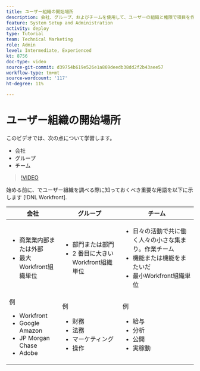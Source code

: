 ```yaml
---
title: ユーザー組織の開始場所
description: 会社、グループ、およびチームを使用して、ユーザーの組織と権限で項目を作業する方法を説明します。
feature: System Setup and Administration
activity: deploy
type: Tutorial
team: Technical Marketing
role: Admin
level: Intermediate, Experienced
kt: 8756
doc-type: video
source-git-commit: d39754b619e526e1a869deedb38dd2f2b43aee57
workflow-type: tm+mt
source-wordcount: '117'
ht-degree: 11%

---
```


# ユーザー組織の開始場所

このビデオでは、次の点について学習します。

* 会社
* グループ
* チーム

>[!VIDEO](https://video.tv.adobe.com/v/335068/?quality=12)

始める前に、でユーザー組織を調べる際に知っておくべき重要な用語を以下に示します [!DNL Workfront].

| 会社 | グループ | チーム |
| --- | --- | --- |
| <ul><li>商業業内部または外部</li><li>最大Workfront組織単位</li></ul> | <ul><li>部門または部門</li><li>2 番目に大きいWorkfront組織単位</li></ul> | <ul><li>日々の活動で共に働く人々の小さな集まり。作業チーム</li><li>機能または機能をまたいだ</li><li>最小Workfront組織単位</li></ul> |
| 例 <ul><li>Workfront</li><li>Google Amazon</li><li>JP Morgan Chase</li><li>Adobe</li></ul> | 例 <ul><li>財務</li><li>法務</li><li>マーケティング</li><li>操作</li></ul> | 例 <ul><li>給与</li><li>分析</li><li>公開</li><li>実稼動</li></ul> |



